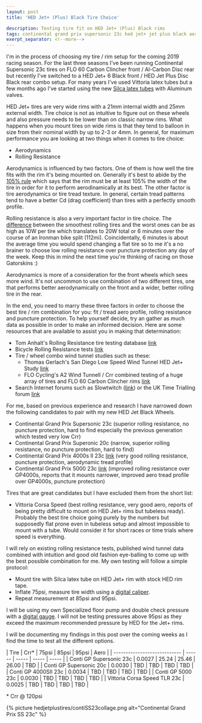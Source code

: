 ```yaml
---
layout: post
title: 'HED Jet+ (Plus) Black Tire Choice'

description: Testing tire fit on HED Jet+ (Plus) Black rims
tags: continental grand prix supersonic 23c hed jet+ jet plus black aero crr cda gp4000s 22c
exerpt_separator: <!--more-->
---
```


I'm in the process of choosing my tire / rim setup for the coming 2019 racing season. For the last three seasons I've been running Continental Supersonic 23c tires on FLO 60 Carbon Clincher front / Al-Carbon Disc rear but recently I've switched to a HED Jet+ 6 Black front / HED Jet Plus Disc Black rear combo setup. For many years I've used Vittoria latex tubes but a few months ago I've started using the new [Silca latex tubes](https://amzn.to/2VD8zCR) with Aluminum valves.

HED Jet+ tires are very wide rims with a 21mm internal width and 25mm external width. Tire choice is not as intuitive to figure out on these wheels and also pressure needs to be lower than on classic narrow rims. What happens when you mount tires on wide rims is that they tend to balloon in size from their nominal width by up to 2-3 or 4mm. In general, for maximum performance you are looking at two things when it comes to tire choice:

- Aerodynamics
- Rolling Resistance

Aerodynamics is influenced by two factors. One of them is how well the tire fits with the rim it's being mounted on. Generally it's best to abide by the [105% rule](https://silca.cc/blogs/journal/part-5-tire-pressure-and-aerodynamics) which says that the rim must be at least 105% the width of the tire in order for it to perform aerodinamically at its best. The other factor is tire aerodynamics or tire tread texture. In general, certain tread patterns tend to have a better Cd (drag coefficient) than tires with a perfectly smooth profile.

Rolling resistance is also a very important factor in tire choice. The [difference](https://docs.google.com/spreadsheets/d/1vTm2AQYKeDuabP8Qiv5_AjatJVNYSY_DRBOeFmO3-_8/edit#gid=1567734751) between the smoothest rolling tires and the worst ones can be as high as 10W per tire which translates to 20W total or 6 minutes over the course of an Ironman bike split (112mi). Coincidentally, 6 minutes is about the average time you would spend changing a flat tire so to me it's a no brainer to choose low rolling resistance over puncture protection any day of the week. Keep this in mind the next time you're thinking of racing on those Gatorskins :)

Aerodynamics is more of a consideration for the front wheels which sees more wind. It's not uncommon to use combination of two different tires, one that performs better aerodynamically on the front and a wider, better rolling tire in the rear.

In the end, you need to marry these three factors in order to choose the best tire / rim combination for you: fit / tread aero profile, rolling resistance and puncture protection. To help yourself decide, try an gather as much data as possible in order to make an informed decision. Here are some resources that are available to assist you in making that determination:

- Tom Anhalt's Rolling Resistance tire testing database [link](https://bikeblather.blogspot.com/)
- Bicycle Rolling Resistance tests [link](https://www.bicyclerollingresistance.com/)
- Tire / wheel combo wind tunnel studies such as these:
  - Thomas Gerlach's San Diego Low Speed Wind Tunnel HED Jet+ Study [link](https://www.thomasgerlach.com/2017/06/best-ironman-triathlon-aero-wheelset.html)
  - FLO Cycling's A2 Wind Tunnell / Crr combined testing of a huge array of tires and FLO 60 Carbon Clincher rims [link](https://flocycling.blogspot.com/2016/06/flo-cycling-a2-wind-tunnel-tire-study.html)
- Search Internet forums such as Slowtwitch ([link](https://forum.slowtwitch.com/)) or the UK Time Trialling forum [link](http://www.timetriallingforum.co.uk/)

For me, based on previous experience and research I have narrowed down the following candidates to pair with my new HED Jet Black Wheels.

- Continental Grand Prix Supersonic 23c (superior rolling resistance, no puncture protection, hard to find especially the previous generation which tested very low Crr)
- Continental Grand Prix Superonic 20c (narrow, superior rolling resistance, no puncture protection, hard to find)
- Continental Grand Prix 4000s II 23c [link](https://amzn.to/2VHQYtM) (very good rolling resistance, puncture protection, aerodynamic tread profile)
- Continental Grand Prix 5000 23c [link](https://amzn.to/2VIqQ1w) (improved rolling resistance over GP4000s, reports that it mounts narrower, improved aero tread profile over GP4000s, puncture protection)

Tires that are great candidates but I have excluded them from the short list:

- Vittoria Corsa Speed (best rolling resistance, very good aero, reports of being pretty difficult to mount on HED Jet+ rims but tubeless ready). Probably the best tire choice going purely by the numbers but supposedly flat prone even in tubeless setup and almost impossible to mount with a tube. Would consider it for short races or time trials where speed is everything.

I will rely on existing rolling resistance tests, published wind tunnel data combined with intuition and good old fashion eye-balling to come up with the best possible combination for me. My own testing will follow a simple protocol:

- Mount tire with Silca latex tube on HED Jet+ rim with stock HED rim tape.
- Inflate 75psi, measure tire width using a [digital caliper](https://amzn.to/2VEzDBL).
- Repeat measurement at 85psi and 95psi.

I will be using my own Specialized floor pump and double check pressure with a [digital gauge](https://amzn.to/2LYYrjr). I will not be testing pressures above 95psi as they exceed the maximum recommended pressure by HED for the Jet+ rims.

I will be documenting my findings in this post over the coming weeks as I find the time to test all the different options. 



| Tire                         | Crr*   | 75psi | 85psi | 95psi | Aero |
| ---------------------------- | ------ | ----- | ----- | ----- |
| Conti GP Supersonic 23c      | 0.0027 | 25.24 | 25.46 | 26.00 | TBD  |
| Conti GP Supersonic 20c      | 0.0030 | TBD   | TBD   | TBD   | TBD  |
| Conti GP 4000SII 23c         | 0.0034 | TBD   | TBD   | TBD   | TBD  |
| Conti GP 5000 23c            | 0.0030 | TBD   | TBD   | TBD   | TBD  |
| Vittoria Corsa Speed TLR 23c | 0.0025 | TBD   | TBD   | TBD   | TBD  |

\* Crr @ 120psi


{% picture hedjetplustires/contiSS23collage.png alt="Continental Grand Prix SS 23c" %}
